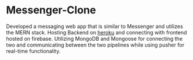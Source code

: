 # Messenger-Clone
Developed a messaging web app that is similar to Messenger and utilizes the MERN stack. Hosting Backend on <a href="https://mern-messenger-zaki.herokuapp.com/">heroku</a> and connecting with frontend hosted on firebase.
Utilizing MongoDB and Mongoose for connecting the two and communicating between the two pipelines while using pusher for real-time functionality. 
